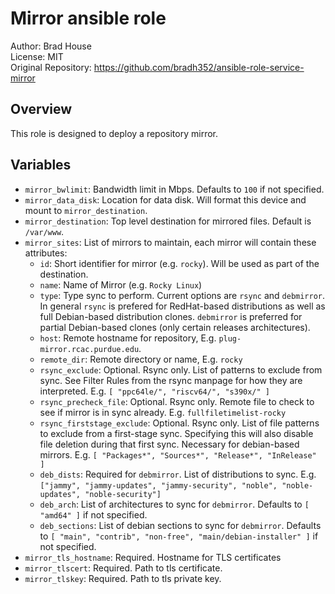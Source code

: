 # Mirror ansible role

Author: Brad House<br/>
License: MIT<br/>
Original Repository: https://github.com/bradh352/ansible-role-service-mirror

## Overview

This role is designed to deploy a repository mirror.

## Variables

- `mirror_bwlimit`: Bandwidth limit in Mbps. Defaults to `100` if not specified.
- `mirror_data_disk`: Location for data disk. Will format this device and
  mount to `mirror_destination`.
- `mirror_destination`: Top level destination for mirrored files. Default is
  `/var/www`.
- `mirror_sites`: List of mirrors to maintain, each mirror will contain these
  attributes:
  - `id`: Short identifier for mirror (e.g. `rocky`).  Will be used as part of
    the destination.
  - `name`: Name of Mirror (e.g. `Rocky Linux`)
  - `type`: Type sync to perform. Current options are `rsync` and `debmirror`.
    In general `rsync` is prefered for RedHat-based distributions as well as
    full Debian-based distribution clones.  `debmirror` is preferred for partial
    Debian-based clones (only certain releases architectures).
  - `host`: Remote hostname for repository, E.g. `plug-mirror.rcac.purdue.edu`.
  - `remote_dir`: Remote directory or name, E.g. `rocky`
  - `rsync_exclude`: Optional. Rsync only. List of patterns to exclude from
    sync. See Filter Rules from the rsync manpage for how they are interpreted.
    E.g. `[ "ppc64le/", "riscv64/", "s390x/" ]`
  - `rsync_precheck_file`: Optional. Rsync only. Remote file to check to see if
    mirror is in sync already. E.g. `fullfiletimelist-rocky`
  - `rsync_firststage_exclude`: Optional. Rsync only. List of file patterns to
    exclude from a first-stage sync. Specifying this will also disable file
    deletion during that first sync.  Necessary for debian-based mirrors.
    E.g. `[ "Packages*", "Sources*", "Release*", "InRelease" ]`
  - `deb_dists`: Required for `debmirror`. List of distributions to sync.
    E.g. `["jammy", "jammy-updates", "jammy-security", "noble", "noble-updates", "noble-security"]`
  - `deb_arch`: List of architectures to sync for `debmirror`. Defaults to
    `[ "amd64" ]` if not specified.
  - `deb_sections`: List of debian sections to sync for `debmirror`. Defaults to
    `[ "main", "contrib", "non-free", "main/debian-installer" ]` if not
    specified.
- `mirror_tls_hostname`: Required. Hostname for TLS certificates
- `mirror_tlscert`: Required. Path to tls certificate.
- `mirror_tlskey`: Required. Path to tls private key.
